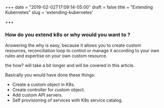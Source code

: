 +++
date = "2019-02-02T17:09:14-05:00"
draft = false
title = "Extending Kubernetes"
slug = 'extending-kubernetes'

+++

### How do you extend k8s or why would you want to ?

Answering the why is easy, because it allows you to create custom resources, reconciliation loop to control or manage it according to your own rules and expertise on your own custom resource.

the how? will take a bit longer and will be covered in this article.

Basically you would have done these things:

- Create a custom object in K8s.
- Create controller for custom object.
- Add custom API servers.
- Self provisioning of services with K8s service catalog.

